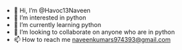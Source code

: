 - 👋 Hi, I’m @Havoc13Naveen
- 👀 I’m interested in python
- 🌱 I’m currently learning python
- 💞️ I’m looking to collaborate on anyone who are in python
- 📫 How to reach me naveenkumars974393@gmail.com

<!---
Havoc13Naveen/Havoc13Naveen is a ✨ special ✨ repository because its `README.md` (this file) appears on your GitHub profile.
You can click the Preview link to take a look at your changes.
--->
